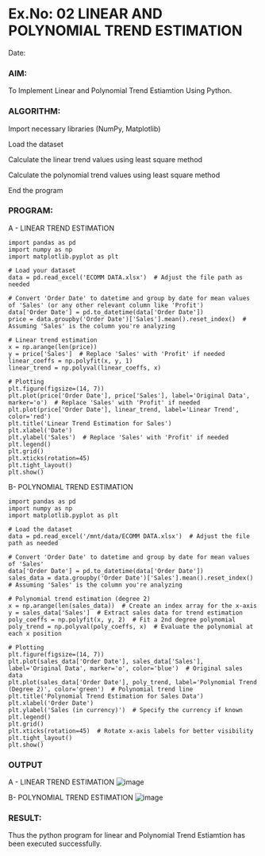 # Ex.No: 02 LINEAR AND POLYNOMIAL TREND ESTIMATION
Date:
### AIM:
To Implement Linear and Polynomial Trend Estiamtion Using Python.

### ALGORITHM:
Import necessary libraries (NumPy, Matplotlib)

Load the dataset

Calculate the linear trend values using least square method

Calculate the polynomial trend values using least square method

End the program
### PROGRAM:
A - LINEAR TREND ESTIMATION
```
import pandas as pd
import numpy as np
import matplotlib.pyplot as plt

# Load your dataset
data = pd.read_excel('ECOMM DATA.xlsx')  # Adjust the file path as needed

# Convert 'Order Date' to datetime and group by date for mean values of 'Sales' (or any other relevant column like 'Profit')
data['Order Date'] = pd.to_datetime(data['Order Date'])
price = data.groupby('Order Date')['Sales'].mean().reset_index()  # Assuming 'Sales' is the column you're analyzing

# Linear trend estimation
x = np.arange(len(price))
y = price['Sales']  # Replace 'Sales' with 'Profit' if needed
linear_coeffs = np.polyfit(x, y, 1)
linear_trend = np.polyval(linear_coeffs, x)

# Plotting
plt.figure(figsize=(14, 7))
plt.plot(price['Order Date'], price['Sales'], label='Original Data', marker='o')  # Replace 'Sales' with 'Profit' if needed
plt.plot(price['Order Date'], linear_trend, label='Linear Trend', color='red')
plt.title('Linear Trend Estimation for Sales')
plt.xlabel('Date')
plt.ylabel('Sales')  # Replace 'Sales' with 'Profit' if needed
plt.legend()
plt.grid()
plt.xticks(rotation=45)
plt.tight_layout()
plt.show()
```
B- POLYNOMIAL TREND ESTIMATION
```
import pandas as pd
import numpy as np
import matplotlib.pyplot as plt

# Load the dataset
data = pd.read_excel('/mnt/data/ECOMM DATA.xlsx')  # Adjust the file path as needed

# Convert 'Order Date' to datetime and group by date for mean values of 'Sales'
data['Order Date'] = pd.to_datetime(data['Order Date'])
sales_data = data.groupby('Order Date')['Sales'].mean().reset_index()  # Assuming 'Sales' is the column you're analyzing

# Polynomial trend estimation (degree 2)
x = np.arange(len(sales_data))  # Create an index array for the x-axis
y = sales_data['Sales']  # Extract sales data for trend estimation
poly_coeffs = np.polyfit(x, y, 2)  # Fit a 2nd degree polynomial
poly_trend = np.polyval(poly_coeffs, x)  # Evaluate the polynomial at each x position

# Plotting
plt.figure(figsize=(14, 7))
plt.plot(sales_data['Order Date'], sales_data['Sales'], label='Original Data', marker='o', color='blue')  # Original sales data
plt.plot(sales_data['Order Date'], poly_trend, label='Polynomial Trend (Degree 2)', color='green')  # Polynomial trend line
plt.title('Polynomial Trend Estimation for Sales Data')
plt.xlabel('Order Date')
plt.ylabel('Sales (in currency)')  # Specify the currency if known
plt.legend()
plt.grid()
plt.xticks(rotation=45)  # Rotate x-axis labels for better visibility
plt.tight_layout()
plt.show()

```
### OUTPUT
A - LINEAR TREND ESTIMATION
![image](https://github.com/user-attachments/assets/87dadcc7-4dd6-4b13-b26b-61d17fcfa55e)

B- POLYNOMIAL TREND ESTIMATION
![image](https://github.com/user-attachments/assets/2d2d1bf9-4ea9-4be3-9a1a-32e75df1168b)

### RESULT:
Thus the python program for linear and Polynomial Trend Estiamtion has been executed successfully.
